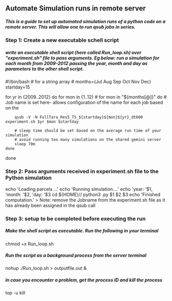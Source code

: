 
<h2>Automate Simulation runs in remote server</h2>

<h5>This is a guide to set up automated simulation runs of a python code on a remote server. This will allow one to run qsub jobs in series.</h5>

<h3>Step 1: Create a new executable schell script</h3>

<h5>write an executable shell script (here called Run_loop.sh) over "experiment.sh" file to pass arguments. Eg below: run a simulation for each month from 2009-2012 passing the year, month and day as parameters to the other shell script.</h5>
#!/bin/bash
# for a string array
# months=(Jul Aug Sep Oct Nov Dec)
startday=15

for yr in {2009..2012}
do
    for mon in {1..12}
    # for mon in "${months[@]}"
    do
        # Job name is set here- allows configuration of the name for each job based on the 
        
        qsub -V -N FullTara_Res5_TS_${startday}${mon}${yr}_dt600 experiment.sh $yr $mon $startday
        
        # sleep time should be set based on the average run time of your simulation  
        # avoid running too many simulations on the shared gemini server 
        sleep 70m     
    done    
done
<h3> Step 2: Pass arguments received in experiment.sh file to the Python simulation</h3>
echo 'Loading parcels ...'
echo 'Running simulation....'
echo 'year: '$1, 'month: '$2, 'day: '$3
cd ${HOME}/<projectfolder>/
python3 <program>.py $1 $2 $3
echo 'Finished computation.'
> Note: remove the Jobname from the experiment.sh file as it has already been assigned in the qsub call

<h3> Step 3: setup to be completed before executing the run</h3>

<h5>Make the shell script as executable. Run the following in your terminal</h5>
chmod +x Run_loop.sh
<h5>Run the script as a background process from the server terminal</h5>
nohup ./Run_loop.sh > outputfile.out &
<h5>in case you encounter a problem, get the process ID and kill the process</h5>
top -u <userid>
kill <PID>